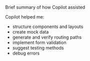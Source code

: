 Brief summary of how Copilot assisted

Copilot helped me:
- structure components and layouts
- create mock data
- generate and verify routing paths
- implement form validation
- suggest testing methods
- debug errors 
